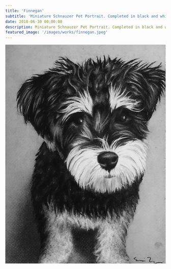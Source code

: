 ```yaml
---
title: 'Finnegan'
subtitle: 'Miniature Schnauzer Pet Portrait. Completed in black and white charcoal on toned paper.'
date: 2018-06-30 00:00:00
description: Miniature Schnauzer Pet Portrait. Completed in black and white charcoal on toned paper.
featured_image: '/images/works/finnegan.jpeg'
---
```


![](/images/works/finnegan.jpeg)
